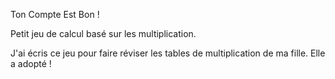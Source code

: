 Ton Compte Est Bon !

Petit jeu de calcul basé sur les multiplication.

J'ai écris ce jeu pour faire réviser les tables de multiplication de ma fille. Elle a adopté !